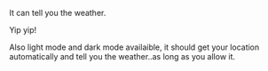 It can tell you the weather.

Yip yip!

Also light mode and dark mode availaible, it should get your location automatically and tell you the weather..as long as you allow it.
